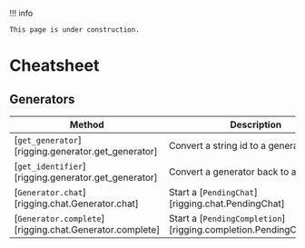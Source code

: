 !!! info

    This page is under construction.

# Cheatsheet

## Generators

| Method                                                 | Description                                                   |
| ------------------------------------------------------ | ------------------------------------------------------------- |
| [`get_generator`][rigging.generator.get_generator]     | Convert a string id to a generator                            |
| [`get_identifier`][rigging.generator.get_generator]    | Convert a generator back to a string                          |
| [`Generator.chat`][rigging.chat.Generator.chat]        | Start a [`PendingChat`][rigging.chat.PendingChat]             |
| [`Generator.complete`][rigging.chat.Generator.complete] | Start a [`PendingCompletion`][rigging.completion.PendingCompletion] |
